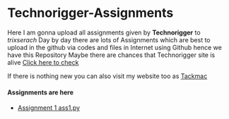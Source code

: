 # Technorigger-Assignments
Here I am gonna upload all assignments given by **Technorigger** to _trixserach_
Day by day there are lots of Assignments which are best to upload in the github via codes and files in Internet using Github hence we have this Repository
Maybe there are chances that Technorigger site is alive [Click here to check](https://www.technorigger.com/)

If there is nothing new you can also visit my website too as [Tackmac](https://tackmac.blogspot.in)

#### Assignments are here
- [Assignment 1 ass1.py](https://github.com/trixsearch/Technorigger-Assignments/blob/925ca327cd095ce8fffea1fb4396cac4e5c72bd7/ass1.py)
